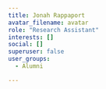 ```yaml
---
title: Jonah Rappaport  
avatar_filename: avatar
role: "Research Assistant"
interests: []
social: []
superuser: false
user_groups:
  - Alumni

---
```

